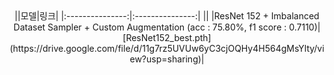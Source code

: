<div align="center">
  ||모델|링크|
  |:---------------:|:---------------:|
  ||
  |ResNet 152 + Imbalanced Dataset Sampler + Custom Augmentation (acc : 75.80%, f1 score : 0.7110)|[ResNet152_best.pth](https://drive.google.com/file/d/11g7rz5UVUw6yC3cjOQHy4H564gMsYlty/view?usp=sharing)|
</div>
